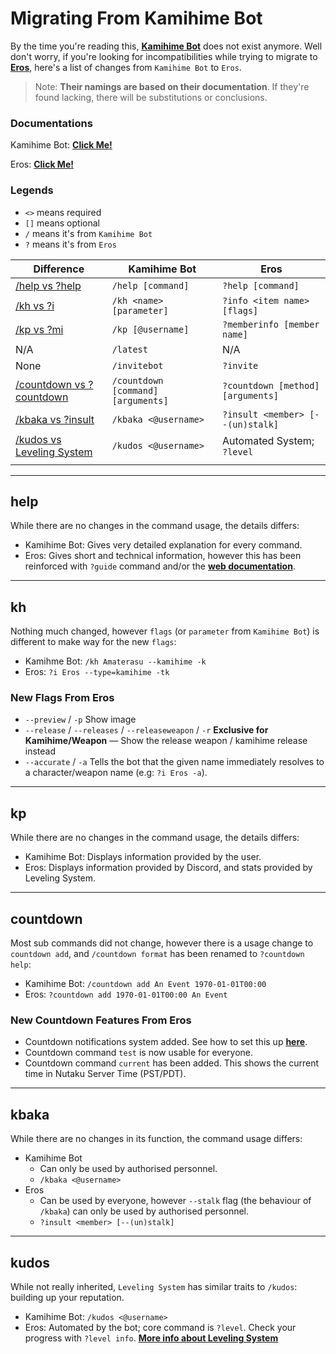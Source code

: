 # Migrating From Kamihime Bot

By the time you're reading this, [**Kamihime Bot**](https://github.com/gazmull/kamihime-bot) does not exist anymore. Well don't worry, if you're looking for incompatibilities while trying to migrate to [**Eros**](https://github.com/gazmull/eros-bot), here's a list of changes from `Kamihime Bot` to `Eros`.

> Note: **Their namings are based on their documentation**. If they're found lacking, there will be substitutions or conclusions.

### Documentations

Kamihime Bot: [**Click Me!**](https://github.com/gazmull/kamihime-bot)

Eros: [**Click Me!**](https://docs.thegzm.space/eros-bot)

### Legends
- `<>` means required
- `[]` means optional
- `/` means it's from `Kamihime Bot`
- `?` means it's from `Eros`


| Difference                             | Kamihime Bot                       | Eros                              |
| -------------------------------------- | ---------------------------------- | --------------------------------- |
| [/help vs ?help](#help)                | `/help [command]`                  | `?help [command]`                 |
| [/kh vs ?i](#kh)                       | `/kh <name> [parameter]`           | `?info <item name> [flags]`       |
| [/kp vs ?mi](#kp)                      | `/kp [@username]`                  | `?memberinfo [member name]`       |
| N/A                                    | `/latest `                         | N/A                               |
| None                                   | `/invitebot`                       | `?invite`                         |
| [/countdown vs ?countdown](#countdown) | `/countdown [command] [arguments]` | `?countdown [method] [arguments]` |
| [/kbaka vs ?insult](#kbaka)            | `/kbaka <@username>`               | `?insult <member> [--(un)stalk]`  |
| [/kudos vs Leveling System](#kudos)    | `/kudos <@username>`               | Automated System; `?level`        |
|                                        |                                    |                                   |

---

## help
While there are no changes in the command usage, the details differs:
- Kamihime Bot: Gives very detailed explanation for every command.
- Eros: Gives short and technical information, however this has been reinforced with `?guide` command and/or the [**web documentation**](https://docs.thegzm.space/eros-bot).

---

## kh
Nothing much changed, however `flags` (or `parameter` from `Kamihime Bot`) is different to make way for the new `flags`:
- Kamihme Bot: `/kh Amaterasu --kamihime -k`
- Eros: `?i Eros --type=kamihime -tk`

### New Flags From Eros
- `--preview` / `-p` Show image
- `--release` / `--releases` / `--releaseweapon` / `-r` **Exclusive for Kamihime/Weapon** — Show the release weapon / kamihime release instead
- `--accurate` / `-a` Tells the bot that the given name immediately resolves to a character/weapon name (e.g: `?i Eros -a`).

---

## kp
While there are no changes in the command usage, the details differs:
- Kamihime Bot: Displays information provided by the user.
- Eros: Displays information provided by Discord, and stats provided by Leveling System.

---

## countdown
Most sub commands did not change, however there is a usage change to `countdown add`, and `/countdown format` has been renamed to `?countdown help`:
- Kamihime Bot: `/countdown add An Event 1970-01-01T00:00`
- Eros: `?countdown add 1970-01-01T00:00 An Event`

### New Countdown Features From Eros
- Countdown notifications system added. See how to set this up [**here**](https://thegzm.gitbook.io/eros/commands/countdown/countdown-subscribe).
- Countdown command `test` is now usable for everyone.
- Countdown command `current` has been added. This shows the current time in Nutaku Server Time (PST/PDT).

---

## kbaka
While there are no changes in its function, the command usage differs:
- Kamihime Bot
  - Can only be used by authorised personnel.
  - `/kbaka <@username>`
- Eros
  - Can be used by everyone, however `--stalk` flag (the behaviour of `/kbaka`) can only be used by authorised personnel.
  - `?insult <member> [--(un)stalk]`

---

## kudos
While not really inherited, `Leveling System` has similar traits to `/kudos`: building up your reputation.
- Kamihime Bot: `/kudos <@username>`
- Eros: Automated by the bot; core command is `?level`. Check your progress with `?level info`. [**More info about Leveling System**](https://thegzm.gitbook.io/eros/leveling-system)
